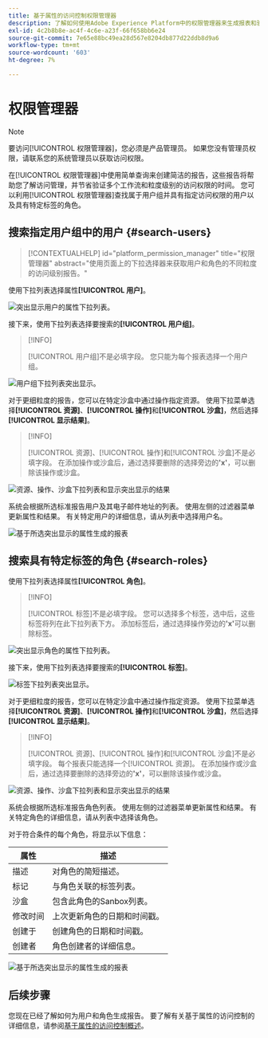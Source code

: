 ```yaml
---
title: 基于属性的访问控制权限管理器
description: 了解如何使用Adobe Experience Platform中的权限管理器来生成报表和验证访问权限。
exl-id: 4c2b8b8e-ac4f-4c6e-a23f-66f658bb6e24
source-git-commit: 7e65e88bc49ea28d567e8204db877d22ddb8d9a6
workflow-type: tm+mt
source-wordcount: '603'
ht-degree: 7%

---
```


# 权限管理器

>[!NOTE]
>
>要访问[!UICONTROL 权限管理器]，您必须是产品管理员。 如果您没有管理员权限，请联系您的系统管理员以获取访问权限。

在[!UICONTROL 权限管理器]中使用简单查询来创建简洁的报告，这些报告将帮助您了解访问管理，并节省验证多个工作流和粒度级别的访问权限的时间。 您可以利用[!UICONTROL 权限管理器]查找属于用户组并具有指定访问权限的用户以及具有特定标签的角色。

## 搜索指定用户组中的用户 {#search-users}

>[!CONTEXTUALHELP]
>id="platform_permission_manager"
>title="权限管理器"
>abstract="使用页面上的下拉选择器来获取用户和角色的不同粒度的访问级别报告。"
<!-- >additional-url="https://experienceleague.adobe.com/docs/experience-platform/access-control/abac/permissions-manager/permissions.html?lang=zh-Hans" text="Permission manager" -->

使用下拉列表选择属性&#x200B;**[!UICONTROL 用户]**。

![突出显示用户的属性下拉列表。](../../images/permission-manager/users-select.png)

接下来，使用下拉列表选择要搜索的&#x200B;**[!UICONTROL 用户组]**。

>[!INFO]
>
>[!UICONTROL 用户组]不是必填字段。 您只能为每个报表选择一个用户组。

![用户组下拉列表突出显示。](../../images/permission-manager/user-group-select.png)

对于更细粒度的报告，您可以在特定沙盒中通过操作指定资源。 使用下拉菜单选择&#x200B;**[!UICONTROL 资源]**、**[!UICONTROL 操作]**&#x200B;和&#x200B;**[!UICONTROL 沙盒]**，然后选择&#x200B;**[!UICONTROL 显示结果]**。

>[!INFO]
>
>[!UICONTROL 资源]、[!UICONTROL 操作]和[!UICONTROL 沙盒]不是必填字段。 在添加操作或沙盒后，通过选择要删除的选择旁边的&#x200B;**&#39;x&#39;**，可以删除该操作或沙盒。

![资源、操作、沙盒下拉列表和显示突出显示的结果](../../images/permission-manager/users-additional-attributes-select.png)

系统会根据所选标准报告用户及其电子邮件地址的列表。 使用左侧的过滤器菜单更新属性和结果。 有关特定用户的详细信息，请从列表中选择用户名。

![基于所选突出显示的属性生成的报表](../../images/permission-manager/users-report.png)

## 搜索具有特定标签的角色 {#search-roles}

使用下拉列表选择属性&#x200B;**[!UICONTROL 角色]**。

>[!INFO]
>
>[!UICONTROL 标签]不是必填字段。 您可以选择多个标签，选中后，这些标签将列在此下拉列表下方。 添加标签后，通过选择操作旁边的&#x200B;**&#39;x&#39;**&#x200B;可以删除标签。

![突出显示角色的属性下拉列表。](../../images/permission-manager/roles-select.png)

接下来，使用下拉列表选择要搜索的&#x200B;**[!UICONTROL 标签]**。

![标签下拉列表突出显示。](../../images/permission-manager/roles-labels-select.png)

对于更细粒度的报告，您可以在特定沙盒中通过操作指定资源。 使用下拉菜单选择&#x200B;**[!UICONTROL 资源]**、**[!UICONTROL 操作]**&#x200B;和&#x200B;**[!UICONTROL 沙盒]**，然后选择&#x200B;**[!UICONTROL 显示结果]**。

>[!INFO]
>
>[!UICONTROL 资源]、[!UICONTROL 操作]和[!UICONTROL 沙盒]不是必填字段。 每个报表只能选择一个[!UICONTROL 资源]。 在添加操作或沙盒后，通过选择要删除的选择旁边的&#x200B;**&#39;x&#39;**，可以删除该操作或沙盒。

![资源、操作、沙盒下拉列表和显示突出显示的结果](../../images/permission-manager/roles-additional-attributes-select.png)

系统会根据所选标准报告角色列表。 使用左侧的过滤器菜单更新属性和结果。 有关特定角色的详细信息，请从列表中选择该角色。

对于符合条件的每个角色，将显示以下信息：

| 属性 | 描述 |
| --- | --- |
| 描述 | 对角色的简短描述。 |
| 标记 | 与角色关联的标签列表。 |
| 沙盒 | 包含此角色的Sanbox列表。 |
| 修改时间 | 上次更新角色的日期和时间戳。 |
| 创建于 | 创建角色的日期和时间戳。 |
| 创建者 | 角色创建者的详细信息。 |

![基于所选突出显示的属性生成的报表](../../images/permission-manager/roles-report.png)

## 后续步骤

您现在已经了解如何为用户和角色生成报告。 要了解有关基于属性的访问控制的详细信息，请参阅[基于属性的访问控制概述](../overview.md)。
